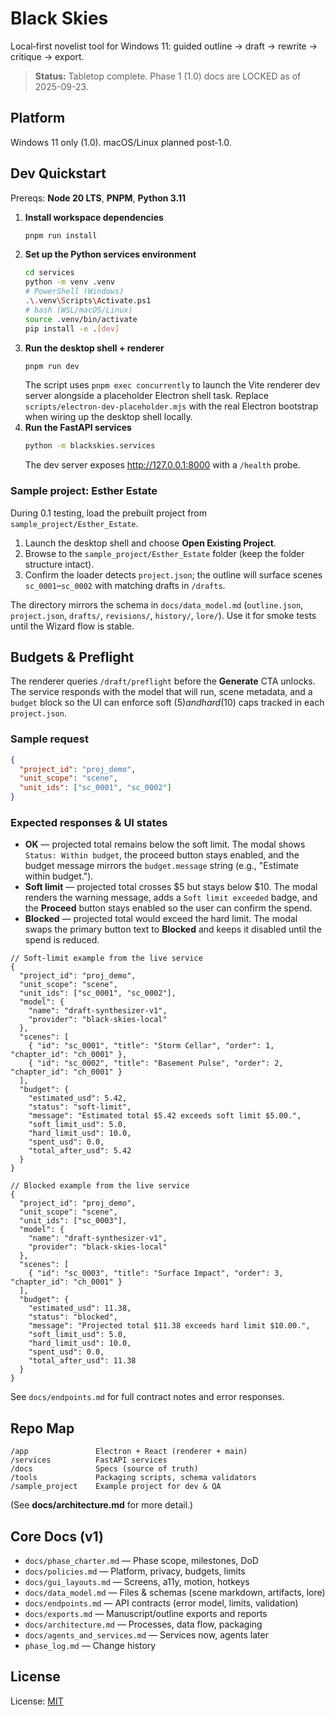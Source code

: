 # Black Skies

Local‑first novelist tool for Windows 11: guided outline → draft → rewrite → critique → export.

> **Status:** Tabletop complete. Phase 1 (1.0) docs are LOCKED as of 2025-09-23.

## Platform
Windows 11 only (1.0). macOS/Linux planned post‑1.0.

## Dev Quickstart
Prereqs: **Node 20 LTS**, **PNPM**, **Python 3.11**

1. **Install workspace dependencies**
   ```bash
   pnpm run install
   ```
2. **Set up the Python services environment**
   ```bash
   cd services
   python -m venv .venv
   # PowerShell (Windows)
   .\.venv\Scripts\Activate.ps1
   # bash (WSL/macOS/Linux)
   source .venv/bin/activate
   pip install -e .[dev]
   ```
3. **Run the desktop shell + renderer**
   ```bash
   pnpm run dev
   ```
   The script uses `pnpm exec concurrently` to launch the Vite renderer dev server alongside a placeholder Electron shell task. Replace `scripts/electron-dev-placeholder.mjs` with the real Electron bootstrap when wiring up the desktop shell locally.
4. **Run the FastAPI services**
   ```bash
   python -m blackskies.services
   ```
   The dev server exposes http://127.0.0.1:8000 with a `/health` probe.

### Sample project: Esther Estate

During 0.1 testing, load the prebuilt project from `sample_project/Esther_Estate`.

1. Launch the desktop shell and choose **Open Existing Project**.
2. Browse to the `sample_project/Esther_Estate` folder (keep the folder structure intact).
3. Confirm the loader detects `project.json`; the outline will surface scenes `sc_0001`–`sc_0002` with matching drafts in `/drafts`.

The directory mirrors the schema in `docs/data_model.md` (`outline.json`, `project.json`, `drafts/`, `revisions/`, `history/`, `lore/`). Use it for smoke tests until the Wizard flow is stable.

## Budgets & Preflight
The renderer queries `/draft/preflight` before the **Generate** CTA unlocks. The service responds with the model that will run,
scene metadata, and a `budget` block so the UI can enforce soft ($5) and hard ($10) caps tracked in each `project.json`.

### Sample request
```json
{
  "project_id": "proj_demo",
  "unit_scope": "scene",
  "unit_ids": ["sc_0001", "sc_0002"]
}
```

### Expected responses & UI states
- **OK** — projected total remains below the soft limit. The modal shows `Status: Within budget`, the proceed button stays
  enabled, and the budget message mirrors the `budget.message` string (e.g., "Estimate within budget.").
- **Soft limit** — projected total crosses $5 but stays below $10. The modal renders the warning message, adds a `Soft limit
  exceeded` badge, and the **Proceed** button stays enabled so the user can confirm the spend.
- **Blocked** — projected total would exceed the hard limit. The modal swaps the primary button text to **Blocked** and keeps it
  disabled until the spend is reduced.

```jsonc
// Soft-limit example from the live service
{
  "project_id": "proj_demo",
  "unit_scope": "scene",
  "unit_ids": ["sc_0001", "sc_0002"],
  "model": {
    "name": "draft-synthesizer-v1",
    "provider": "black-skies-local"
  },
  "scenes": [
    { "id": "sc_0001", "title": "Storm Cellar", "order": 1, "chapter_id": "ch_0001" },
    { "id": "sc_0002", "title": "Basement Pulse", "order": 2, "chapter_id": "ch_0001" }
  ],
  "budget": {
    "estimated_usd": 5.42,
    "status": "soft-limit",
    "message": "Estimated total $5.42 exceeds soft limit $5.00.",
    "soft_limit_usd": 5.0,
    "hard_limit_usd": 10.0,
    "spent_usd": 0.0,
    "total_after_usd": 5.42
  }
}
```

```jsonc
// Blocked example from the live service
{
  "project_id": "proj_demo",
  "unit_scope": "scene",
  "unit_ids": ["sc_0003"],
  "model": {
    "name": "draft-synthesizer-v1",
    "provider": "black-skies-local"
  },
  "scenes": [
    { "id": "sc_0003", "title": "Surface Impact", "order": 3, "chapter_id": "ch_0001" }
  ],
  "budget": {
    "estimated_usd": 11.38,
    "status": "blocked",
    "message": "Projected total $11.38 exceeds hard limit $10.00.",
    "soft_limit_usd": 5.0,
    "hard_limit_usd": 10.0,
    "spent_usd": 0.0,
    "total_after_usd": 11.38
  }
}
```

See `docs/endpoints.md` for full contract notes and error responses.

## Repo Map
```
/app               Electron + React (renderer + main)
/services          FastAPI services
/docs              Specs (source of truth)
/tools             Packaging scripts, schema validators
/sample_project    Example project for dev & QA
```
(See **docs/architecture.md** for more detail.)

## Core Docs (v1)
- `docs/phase_charter.md` — Phase scope, milestones, DoD
- `docs/policies.md` — Platform, privacy, budgets, limits
- `docs/gui_layouts.md` — Screens, a11y, motion, hotkeys
- `docs/data_model.md` — Files & schemas (scene markdown, artifacts, lore)
- `docs/endpoints.md` — API contracts (error model, limits, validation)
- `docs/exports.md` — Manuscript/outline exports and reports
- `docs/architecture.md` — Processes, data flow, packaging
- `docs/agents_and_services.md` — Services now, agents later
- `phase_log.md` — Change history

## License
License: [MIT](LICENSE.txt)
